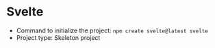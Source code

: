 Svelte
======

* Command to initialize the project: `npm create svelte@latest svelte`
* Project type: Skeleton project
